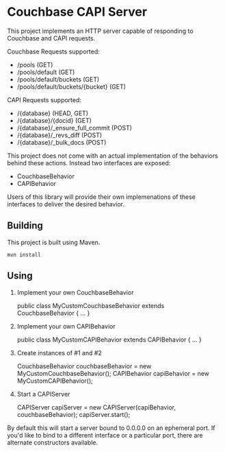 # Couchbase CAPI Server

This project implements an HTTP server capable of responding to Couchbase and CAPI requests.

Couchbase Requests supported:

- /pools (GET)
- /pools/default (GET)
- /pools/default/buckets (GET)
- /pools/default/buckets/{bucket} (GET)

CAPI Requests supported:

- /{database} (HEAD, GET)
- /{database}/{docid} (GET)
- /{database}/_ensure_full_commit (POST)
- /{database}/_revs_diff (POST)
- /{database}/_bulk_docs (POST)

This project does not come with an actual implementation of the behaviors behind these actions.  Instead two interfaces are exposed:

- CouchbaseBehavior
- CAPIBehavior

Users of this library will provide their own implemenations of these interfaces to deliver the desired behavior.


## Building

This project is built using Maven.

    mvn install 
      
## Using

1.  Implement your own CouchbaseBehavior

    public class MyCustomCouchbaseBehavior extends CouchbaseBehavior { ... }

2.  Implement your own CAPIBehavior

    public class MyCustomCAPIBehavior extends CAPIBehavior { ... }

3.  Create instances of #1 and #2

    CouchbaseBehavior couchbaseBehavior = new MyCustomCouchbaseBehavior();
    CAPIBehavior capiBehavior = new MyCustomCAPIBehavior();

4.  Start a CAPIServer

    CAPIServer capiServer = new CAPIServer(capiBehavior, couchbaseBehavior);
    capiServer.start();    

By default this will start a server bound to 0.0.0.0 on an ephemeral port.  If you'd like to bind to a different interface or a particular port, there are alternate constructors available.
    
